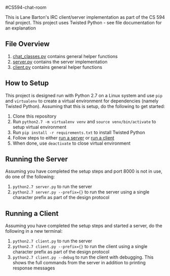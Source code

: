 #CS594-chat-room

This is Lane Barton's IRC client/server implementation as part of the CS 594 final project. This project uses Twisted Python - see file documentation for an explanation

## File Overview

1. [chat_classes.py](./chat_classes.py) contains general helper functions
1. [server.py](./server.py) contains the server implementation
1. [client.py](./client.py) contains general helper functions

## How to Setup

This project is designed run with Python 2.7 on a Linux system and use `pip` and `virtualenv` to create a virtual environment for dependencies (namely Twisted Python). Assuming that this is setup, do the following to get started:

1. Clone this repository
2. Run `python2.7 -m virtualenv venv` and `source venv/bin/activate` to setup virtual environment
3. Run `pip install -r requirements.txt` to install Twisted Python
4. Follow steps to either [run a server](#running-the-server) or [run a client](#running-a-client)
5. When done, use `deactivate` to close virtual environment

## Running the Server

Assuming you have completed the setup steps and port 8000 is not in use, do one of the following:

1. `python2.7 server.py` to run the server
1. `python2.7 server.py --prefix={}` to run the server using a single character prefix as part of the design protocol

## Running a Client

Assuming you have completed the setup steps and started a server, do the following in a new terminal:

1. `python2.7 client.py` to run the server
1. `python2.7 client.py --prefix={}` to run the client using a single character prefix as part of the design protocol
1. `python2.7 client.py --debug` to run the client with debugging. This shows the full commands from the server in addition to printing response messages

